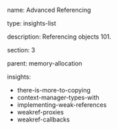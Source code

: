 name: Advanced Referencing

type: insights-list

description: Referencing objects 101.

section: 3

parent: memory-allocation

insights:
  - there-is-more-to-copying
  - context-manager-types-with
  - implementing-weak-references
  - weakref-proxies
  - weakref-callbacks
